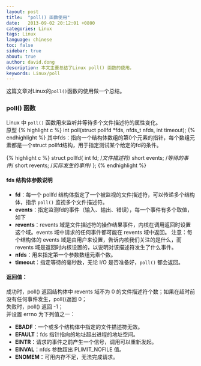 ```yaml
---
layout: post
title:  "poll() 函数使用"
date:   2013-09-02 20:12:01 +0800
categories: Linux
tags: Linux
language: chinese
toc: false
sidebar: true
about: true
author: david.dong
description: 本文主要总结了Linux poll() 函数的使用。
keywords: Linux/poll
---
```

这篇文章对Linux的`poll()`函数的使用做一个总结。

### poll() 函数
Linux 中 `poll()` 函数用来监听并等待多个文件描述符的属性变化。<br>
原型
{% highlight c %}
int poll(struct pollfd *fds, nfds_t nfds, int timeout);
{% endhighlight %}
其中fds：指向一个结构体数组的第0个元素的指针，每个数组元素都是一个struct pollfd结构，用于指定测试某个给定的fd的条件。

{% highlight c %}
struct pollfd{
	int fd;			/*文件描述符*/
	short events;	/*等待的事件*/
	short revents;	/*实际发生的事件*/
};
{% endhighlight %}
#### fds 结构体参数说明   
+ **fd**：每一个 pollfd 结构体指定了一个被监视的文件描述符，可以传递多个结构体，指示 `poll()` 监视多个文件描述符。
+ **events**：指定监测fd的事件（输入、输出、错误），每一个事件有多个取值，如下
+ **revents**：revents 域是文件描述符的操作结果事件，内核在调用返回时设置这个域。events 域中请求的任何事件都可能在 revents 域中返回。
注意：每个结构体的 events 域是由用户来设置，告诉内核我们关注的是什么，而 revents 域是返回时内核设置的，以说明对该描述符发生了什么事件。
+ **nfds**：用来指定第一个参数数组元素个数。
+ **timeout**：指定等待的毫秒数，无论 I/O 是否准备好，`poll()` 都会返回。

#### 返回值：
成功时，poll() 返回结构体中 revents 域不为 0 的文件描述符个数；如果在超时前没有任何事件发生，poll()返回 0；   
失败时，poll() 返回 -1；   
并设置 errno 为下列值之一：
+ **EBADF**：一个或多个结构体中指定的文件描述符无效。
+ **EFAULT**：fds 指针指向的地址超出进程的地址空间。
+ **EINTR**：请求的事件之前产生一个信号，调用可以重新发起。
+ **EINVAL**：nfds 参数超出 PLIMIT_NOFILE 值。
+ **ENOMEM**：可用内存不足，无法完成请求。<br>

